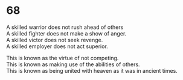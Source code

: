 # 68

A skilled warrior does not rush ahead of others<br/>
A skilled fighter does not make a show of anger.<br/>
A skilled victor does not seek revenge.<br/>
A skilled employer does not act superior.<br/>

This is known as the virtue of not competing.<br/>
This is known as making use of the abilities of others.<br/>
This is known as being united with heaven as it was in ancient times.<br/>
